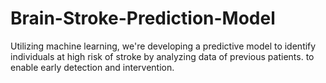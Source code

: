 # Brain-Stroke-Prediction-Model
Utilizing machine learning, we're developing a predictive model to identify individuals at high risk of stroke by analyzing data of previous patients. to enable early detection and intervention.
